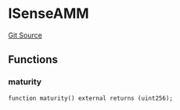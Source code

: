 # ISenseAMM
[Git Source](https://github.com/Swivel-Finance/illuminate/blob/ddf95dfbaf2df4d82b6652aff5c2effb5fee45f4/src/interfaces/ISenseAMM.sol)


## Functions
### maturity


```solidity
function maturity() external returns (uint256);
```

